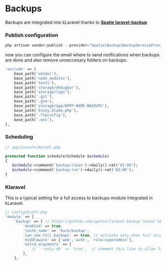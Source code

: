 # Backups

Backups are integrated into kLaravel thanks to [**Spatie laravel-backup**](https://docs.spatie.be/laravel-backup)

### Publish configuration

```php
php artisan vendor:publish --provider="Spatie\Backup\BackupServiceProvider"
```

now you can configure the email where to send notifications when backups are done and also remove unneccesary folders on backups.

```php
'exclude' => [
    base_path('vendor'),
    base_path('node_modules'),
    base_path('tests'),
    base_path('storage/debugbar'),
    base_path('storage/logs'),
    base_path('.git'),
    base_path('.gtm'),
    base_path('storage/app/APPP-NAME-BACKUPS'),
    base_path('Envoy.blade.php'),
    base_path('.ftpconfig'),
    base_path('.env'),
],
```

### Scheduling

```php
// app/Console/Kernel.php

protected function schedule(Schedule $schedule)
{
   $schedule->command('backup:clean')->daily()->at('01:00');
   $schedule->command('backup:run')->daily()->at('02:00');
}
```

### Klaravel

This is a typical setting for a full access to backups module integrated in kLaravel.

```php
// config/ksoft.php
'module' => [
    'backup' => [ // https://github.com/spatie/laravel-backup route('kBackup.index')
        'enabled' => true,
        'route_name' => 'back/backup',
        'can_see_full_backups' => true, // activate only when full access
        'middleware' => ['web','auth', 'role:superadmin'],
        'extra_arguments' => [
            // '--only-db' => 'true',  // comment this line to allow file backups.
        ],
    ],
```
